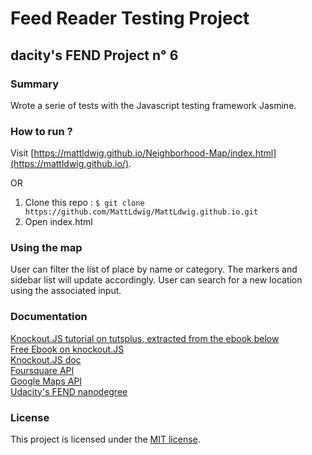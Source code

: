# Feed Reader Testing Project
## dacity's FEND Project n° 6

### Summary

Wrote a serie of tests with the Javascript testing framework Jasmine.

### How to run ?

Visit [https://mattldwig.github.io/Neighborhood-Map/index.html](https://mattldwig.github.io/).

OR

1. Clone this repo :
`$ git clone https://github.com/MattLdwig/MattLdwig.github.io.git`
2. Open index.html


### Using the map


User can filter the list of place by name or category. The markers and sidebar list will update accordingly.
User can search for a new location using the associated input.

### Documentation

[Knockout.JS tutorial on tutsplus, extracted from the ebook below](https://code.tutsplus.com/tutorials/hello-knockout--net-31289)  
[Free Ebook on knockout.JS](https://www.syncfusion.com/resources/techportal/ebooks/knockoutjs?utm_medium=BizDev-TutsPlus0313)  
[Knockout.JS doc](http://knockoutjs.com/documentation/introduction.html)  
[Foursquare API](https://developer.foursquare.com/)  
[Google Maps API](https://developers.google.com/maps/documentation/javascript/tutorial)  
[Udacity's FEND nanodegree](https://www.udacity.com/course/front-end-web-developer-nanodegree--nd001)  

### License

This project is licensed under the [MIT license](license.txt).
